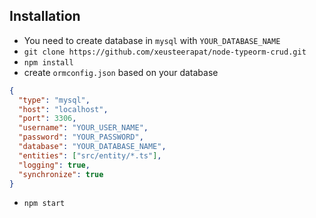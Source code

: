 ## Installation

- You need to create database in `mysql` with `YOUR_DATABASE_NAME`
- `git clone https://github.com/xeusteerapat/node-typeorm-crud.git`
- `npm install`
- create `ormconfig.json` based on your database

```json
{
  "type": "mysql",
  "host": "localhost",
  "port": 3306,
  "username": "YOUR_USER_NAME",
  "password": "YOUR_PASSWORD",
  "database": "YOUR_DATABASE_NAME",
  "entities": ["src/entity/*.ts"],
  "logging": true,
  "synchronize": true
}
```

- `npm start`
